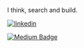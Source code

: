 
I think, search and build.
 







[![linkedin](https://img.shields.io/badge/Linkedin-000000?style=for-the-badge&logo=Linkedin&logoColor=white)](https://www.linkedin.com/in/h%C3%BCseyin-furkan-ta%C5%9Fyumruk-644aa41b9/)

[![Medium Badge](https://img.shields.io/badge/-Medium-757575?style=flat-quare&labelColor=757575&logo=Medium&logoColor=white&link=link)](https://medium.com/@FurkanT3) 







